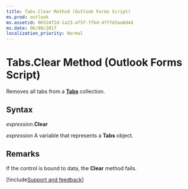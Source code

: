 ```yaml
---
title: Tabs.Clear Method (Outlook Forms Script)
ms.prod: outlook
ms.assetid: 06524f2d-1a23-af5f-7fbd-4fffd3aa8d4d
ms.date: 06/08/2017
localization_priority: Normal
---
```



# Tabs.Clear Method (Outlook Forms Script)

Removes all tabs from a **[Tabs](Outlook.tabs.md)** collection.


## Syntax

_expression_.**Clear**

_expression_ A variable that represents a **Tabs** object.


## Remarks

If the control is bound to data, the  **Clear** method fails.

[!include[Support and feedback](~/includes/feedback-boilerplate.md)]